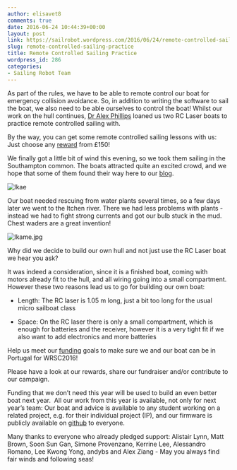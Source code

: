 ```yaml
---
author: elisavet8
comments: true
date: 2016-06-24 10:44:39+00:00
layout: post
link: https://sailrobot.wordpress.com/2016/06/24/remote-controlled-sailing-practice/
slug: remote-controlled-sailing-practice
title: Remote Controlled Sailing Practice
wordpress_id: 286
categories:
- Sailing Robot Team
---
```


As part of the rules, we have to be able to remote control our boat for emergency collision avoidance. So, in addition to writing the software to sail the boat, we also need to be able ourselves to control the boat! Whilst our work on the hull continues, [Dr Alex Phillips](https://noc.ac.uk/people/abp) loaned us two RC Laser boats to practice remote controlled sailing with. 

By the way, you can get some remote controlled sailing lessons with us: Just choose any [reward](https://southampton.hubbub.net/p/sailrobot/) from £150!

We finally got a little bit of wind this evening, so we took them sailing in the Southampton common. The boats attracted quite an excited crowd, and we hope that some of them found their way here to our [blog](https://sailrobot.wordpress.com/news/).

![lkae](https://sailrobot.files.wordpress.com/2016/06/lkae.jpg)

Our boat needed rescuing from water plants several times, so a few days later we went to the Itchen river. There we had less problems with plants - instead we had to fight strong currents and got our bulb stuck in the mud. Chest waders are a great invention!

![lkame.jpg](https://sailrobot.files.wordpress.com/2016/06/lkame.jpg)

Why did we decide to build our own hull and not just use the RC Laser boat we hear you ask?

It was indeed a consideration, since it is a finished boat, coming with motors already fit to the hull, and all wiring going into a small compartment. However these two reasons lead us to go for building our own boat:



	
  * Length: The RC laser is 1.05 m long, just a bit too long for the usual micro sailboat class



	
  * Space: On the RC laser there is only a small compartment, which is enough for batteries and the receiver, however it is a very tight fit if we also want to add electronics and more batteries 




Help us meet our [funding](https://southampton.hubbub.net/p/sailrobot/) goals to make sure we and our boat can be in Portugal for WRSC2016!

Please have a look at our rewards, share our fundraiser and/or contribute to our campaign. 

Funding that we don’t need this year will be used to build an even better boat next year.  All our work from this year is available, not only for next year’s team: Our boat and advice is available to any student working on a related project, e.g. for their individual project (IP), and our firmware is publicly available on [github](https://github.com/Maritime-Robotics-Student-Society/sailing-robot) to everyone.

Many thanks to everyone who already pledged support: Alistair Lynn, Matt Brown, Soon Sun Gan, Simone Provenzano, Kerrine Lee, Alessandro Romano, Lee Kwong Yong, andybs and Alex Ziang -
May you always find fair winds and following seas!
